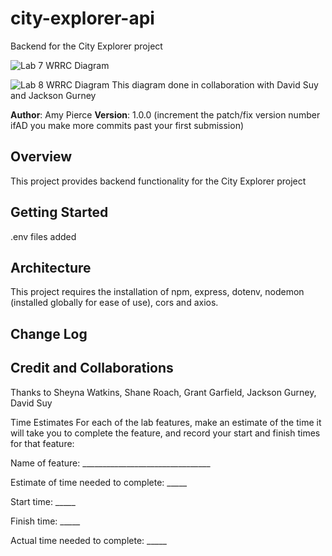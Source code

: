 # city-explorer-api
Backend for the City Explorer project

![Lab 7 WRRC Diagram]('./images/Lab07_WRRC_Diagram.png')

![Lab 8 WRRC Diagram]('./images/wrrc03.jpg')
This diagram done in collaboration with David Suy and Jackson Gurney


**Author**: Amy Pierce
**Version**: 1.0.0 (increment the patch/fix version number ifAD you make more commits past your first submission)

## Overview
This project provides backend functionality for the City Explorer project

## Getting Started
.env files added

## Architecture
This project requires the installation of npm, express, dotenv, nodemon (installed globally for ease of use), cors and axios.

## Change Log
<!-- Use this area to document the iterative changes made to your application as each feature is successfully implemented. Use time stamps. Here's an example:

01-01-2001 4:59pm - Application now has a fully-functional express server, with a GET route for the location resource. -->

## Credit and Collaborations

Thanks to Sheyna Watkins, Shane Roach, Grant Garfield, Jackson Gurney, David Suy 

Time Estimates
For each of the lab features, make an estimate of the time it will take you to complete the feature, and record your start and finish times for that feature:

Name of feature: ________________________________

Estimate of time needed to complete: _____

Start time: _____

Finish time: _____

Actual time needed to complete: _____

